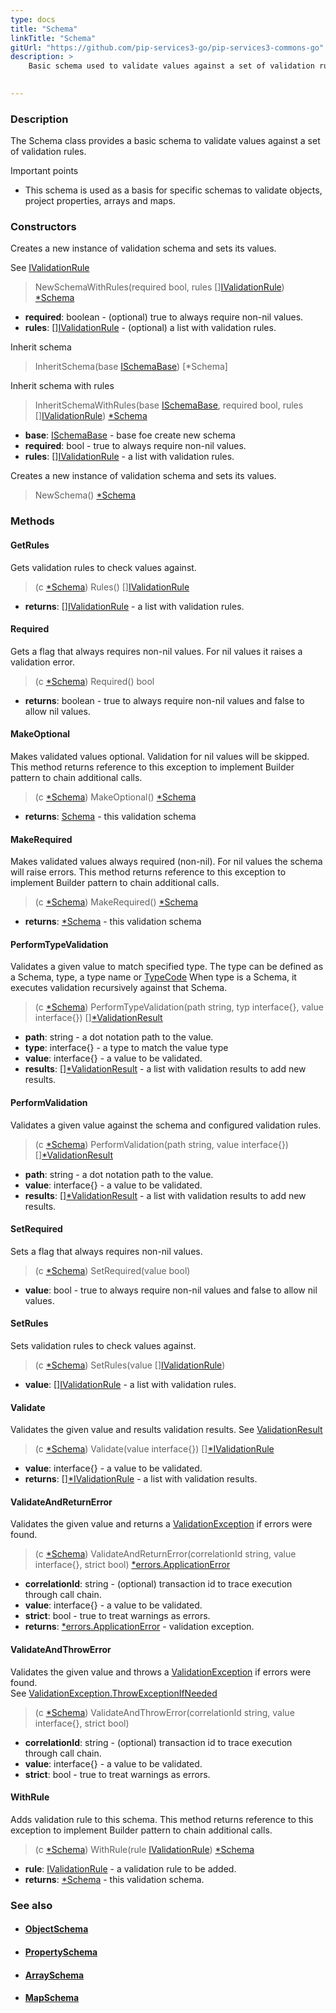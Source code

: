 ```yaml
---
type: docs
title: "Schema"
linkTitle: "Schema"
gitUrl: "https://github.com/pip-services3-go/pip-services3-commons-go"
description: >
    Basic schema used to validate values against a set of validation rules.

   
---
```


### Description

The Schema class provides a basic schema to validate values against a set of validation rules.

Important points

- This schema is used as a basis for specific schemas to validate objects, project properties, arrays and maps.

### Constructors
Creates a new instance of validation schema and sets its values.

See [IValidationRule](../ivalidation_rule)

> NewSchemaWithRules(required bool, rules [][IValidationRule](../ivalidation_rule)) [*Schema]()

- **required**: boolean - (optional) true to always require non-nil values.
- **rules**: [][IValidationRule](../ivalidation_rule) - (optional) a list with validation rules.


Inherit schema

> InheritSchema(base [ISchemaBase](../ischema_base)) [*Schema]


Inherit schema with rules

> InheritSchemaWithRules(base [ISchemaBase](../ischema_base), required bool, rules [][IValidationRule](../ivalidation_rule)) [*Schema]()

- **base**: [ISchemaBase](../ischema_base) - base foe create new schema
- **required**: bool - true to always require non-nil values.
- **rules**: [][IValidationRule](../ivalidation_rule) - a list with validation rules.


Creates a new instance of validation schema and sets its values.

> NewSchema() [*Schema]()


### Methods

#### GetRules
Gets validation rules to check values against.

> (c [*Schema]()) Rules() [][IValidationRule](../ivalidation_rule)

- **returns**: [][IValidationRule](../ivalidation_rule) - a list with validation rules.

#### Required
Gets a flag that always requires non-nil values.
For nil values it raises a validation error.

> (c [*Schema]()) Required() bool

- **returns**: boolean - true to always require non-nil values and false to allow nil values.

#### MakeOptional
Makes validated values optional.
Validation for nil values will be skipped.
This method returns reference to this exception to implement Builder pattern
to chain additional calls.

> (c [*Schema]()) MakeOptional() [*Schema]()

- **returns**: [Schema]() - this validation schema


#### MakeRequired
Makes validated values always required (non-nil).
For nil values the schema will raise errors.
This method returns reference to this exception to implement Builder pattern
to chain additional calls.

> (c [*Schema]()) MakeRequired() [*Schema]()

- **returns**: [*Schema]() - this validation schema

#### PerformTypeValidation
Validates a given value to match specified type.
The type can be defined as a Schema, type, a type name or [TypeCode](../convert/type_code)
When type is a Schema, it executes validation recursively against that Schema.

> (c [*Schema]()) PerformTypeValidation(path string, typ interface{}, value interface{}) [][*ValidationResult](../validation_result)

- **path**: string - a dot notation path to the value.
- **type**: interface{} - a type to match the value type
- **value**: interface{} - a value to be validated.
- **results**: [][*ValidationResult](../validation_result) - a list with validation results to add new results.

#### PerformValidation
Validates a given value against the schema and configured validation rules.

> (c [*Schema]()) PerformValidation(path string, value interface{}) [][*ValidationResult](../validation_result)

- **path**: string - a dot notation path to the value.
- **value**: interface{} - a value to be validated.
- **results**: [][*ValidationResult](../validation_result) - a list with validation results to add new results.

#### SetRequired
Sets a flag that always requires non-nil values.

> (c [*Schema]()) SetRequired(value bool)

- **value**: bool - true to always require non-nil values and false to allow nil values.

#### SetRules
Sets validation rules to check values against.

> (c [*Schema]()) SetRules(value [][IValidationRule](../ivalidation_rule))

- **value**: [][IValidationRule](../ivalidation_rule) - a list with validation rules.


#### Validate
Validates the given value and results validation results.
See [ValidationResult](../validation_result)

> (c [*Schema]()) Validate(value interface{}) [][*IValidationRule](../ivalidation_rule)

- **value**: interface{} - a value to be validated.
- **returns**: [][*IValidationRule](../ivalidation_rule) - a list with validation results.


#### ValidateAndReturnError
Validates the given value and returns a [ValidationException](../validation_exception) if errors were found.

> (c [*Schema]()) ValidateAndReturnError(correlationId string, value interface{}, strict bool) [*errors.ApplicationError](../../errors/application_error)

- **correlationId**: string - (optional) transaction id to trace execution through call chain.
- **value**: interface{} -  a value to be validated.
- **strict**: bool - true to treat warnings as errors.
- **returns**: [*errors.ApplicationError](../../errors/application_error) - validation exception.

#### ValidateAndThrowError
Validates the given value and throws a [ValidationException](../validation_exception) if errors were found.  
See [ValidationException.ThrowExceptionIfNeeded](../validation_exception/#throwexceptionifneeded)

> (c [*Schema]()) ValidateAndThrowError(correlationId string, value interface{}, strict bool)

- **correlationId**: string - (optional) transaction id to trace execution through call chain.
- **value**: interface{} - a value to be validated.
- **strict**: bool - true to treat warnings as errors.


#### WithRule
Adds validation rule to this schema.
This method returns reference to this exception to implement Builder pattern
to chain additional calls.

> (c [*Schema]()) WithRule(rule [IValidationRule](../ivalidation_rule)) [*Schema]()

- **rule**: [IValidationRule](../ivalidation_rule) - a validation rule to be added.
- **returns**: [*Schema]() - this validation schema.



### See also
- #### [ObjectSchema](../object_schema)
- #### [PropertySchema](../property_schema) 
- #### [ArraySchema](../array_schema)
- #### [MapSchema](../map_schema)
